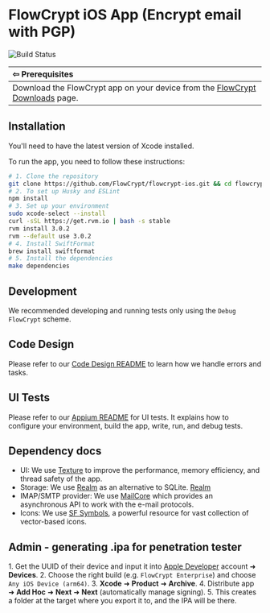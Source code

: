 # FlowCrypt iOS App (Encrypt email with PGP)

![Build Status](https://flowcrypt.semaphoreci.com/badges/flowcrypt-ios.svg?key=9bd38bf4-4a38-4cb3-b551-38302af1eb07)

| &#8678; Prerequisites                                                                                          |
|:---------------------------------------------------------------------------------------------------------------|
| Download the FlowCrypt app on your device from the [FlowCrypt Downloads](https://flowcrypt.com/download) page. |

## Installation

You'll need to have the latest version of Xcode installed.

To run the app, you need to follow these instructions:

```sh
# 1. Clone the repository
git clone https://github.com/FlowCrypt/flowcrypt-ios.git && cd flowcrypt-ios
# 2. To set up Husky and ESLint
npm install
# 3. Set up your environment
sudo xcode-select --install
curl -sSL https://get.rvm.io | bash -s stable
rvm install 3.0.2
rvm --default use 3.0.2
# 4. Install SwiftFormat
brew install swiftformat
# 5. Install the dependencies
make dependencies
```

## Development

We recommended developing and running tests only using the `Debug FlowCrypt` scheme.

## Code Design

Please refer to our [Code Design README](./code-design.md) to learn how we handle errors and tasks.

## UI Tests

Please refer to our [Appium README](./appium/README.md) for UI tests. It explains how to configure your environment, build the app, write, run, and debug tests.

## Dependency docs

- UI: We use [Texture](https://texturegroup.org/docs/getting-started.html) to improve the performance, memory efficiency, and thread safety of the app.
- Storage: We use [Realm](https://www.mongodb.com/docs/realm/sdk/swift/realm-database/) as an alternative to SQLite.      [Realm](https://github.com/realm/realm-swift)
- IMAP/SMTP provider: We use [MailCore](http://libmailcore.com/api/objc/index.html) which provides an asynchronous API to work with the e-mail protocols.
- Icons: We use [SF Symbols](https://developer.apple.com/sf-symbols/), a powerful resource for vast collection of vector-based icons.

## Admin - generating .ipa for penetration tester

1\. Get the UUID of their device and input it into [Apple Developer](https://developer.apple.com/account/) account &#10140; **Devices**.
2\. Choose the right build (e.g. `FlowCrypt Enterprise`) and choose `Any iOS Device (arm64)`.
3\. **Xcode** &#10140; **Product** &#10140; **Archive**.
4\. Distribute app &#10140; **Add Hoc** &#10140; **Next** &#10140; **Next** (automatically manage signing).
5\. This creates a folder at the target where you export it to, and the IPA will be there.
